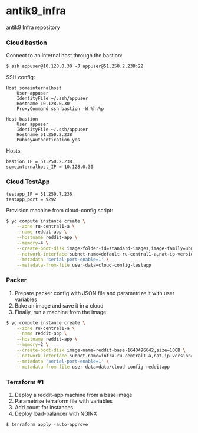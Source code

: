 # antik9_infra
antik9 Infra repository

### Cloud bastion

Connect to an internal host through the bastion:

```
$ ssh appuser@10.128.0.30 -J appuser@51.250.2.238:22
```

SSH config:

```
Host someinternalhost
    User appuser
    IdentityFile ~/.ssh/appuser
    Hostname 10.128.0.30
    ProxyCommand ssh bastion -W %h:%p

Host bastion
    User appuser
    IdentityFile ~/.ssh/appuser
    Hostname 51.250.2.238
    PubkeyAuthentication yes
```

Hosts:

```
bastion_IP = 51.250.2.238
someinternalhost_IP = 10.128.0.30
```

### Cloud TestApp

```
testapp_IP = 51.250.7.236
testapp_port = 9292
```

Provision machine from cloud-config script:

```bash
$ yc compute instance create \
    --zone ru-central1-a \
    --name reddit-app \
    --hostname reddit-app \
    --memory=4 \
    --create-boot-disk image-folder-id=standard-images,image-family=ubuntu-1604-lts,size=10GB \
    --network-interface subnet-name=default-ru-central1-a,nat-ip-version=ipv4 \
    --metadata 'serial-port-enable=1' \
    --metadata-from-file user-data=cloud-config-testapp
```

### Packer

1. Prepare packer config with JSON file and parametrize it with user variables
2. Bake an image and save it in a cloud
3. Finally, run a machine from the image:

```bash
$ yc compute instance create \
    --zone ru-central1-a \
    --name reddit-app \
    --hostname reddit-app \
    --memory=2 \
    --create-boot-disk image-name=reddit-base-1640496642,size=10GB \
    --network-interface subnet-name=infra-ru-central1-a,nat-ip-version=ipv4 \
    --metadata 'serial-port-enable=1' \
    --metadata-from-file user-data=data/cloud-config-redditapp
```


### Terraform #1

1. Deploy a reddit-app machine from a base image
2. Parametrise terraform file with variables
3. Add count for instances
4. Deploy load-balancer with NGINX

```
$ terraform apply -auto-approve
```
